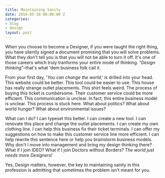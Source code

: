 ```yaml
---
title: Maintaining Sanity
date: 2016-05-30 00:00:00 Z
categories:
- blog
- design
layout: post
---
```


When you choose to become a Designer, if you were taught the right thing, you have silently signed a document promising that you will solve problems. What they don't tell you is that you will not be able to turn it off. It's one of those careers which truly tranforms your entire mode of thinking. &#8220;*Design thinking*&#8221;–that's what 'dem business folk call it.

From your first day, '*You can change the world*,' is drilled into your head. This website could be better. This tool could be easier to use. This house has really strange outlet placements. This shirt feels weird. The process of buying this ticket is cumbersome. Their customer service could be more efficient. This communication is unclear. In fact, this entire business model is unclear. This process is stuck here. What about politics? What about world hunger? What about environmental issues?

What can I do? I can typeset this better. I can create a new tool. I can renovate this place and change the outlet placements. I can create my own clothing line. I can help this business fix their ticket terminals. I can offer my suggestions on how to make this customer service line more efficient. I can help rewrite this sentence here or help you brainstorm business models. Why don't I move into management and bring my design thinking there? What if I join IDEO? What if I join Doctors without Borders? *The world just needs more Designers!*

Yes, Design matters, however, the key to maintaining sanity in this profession is admitting that sometimes the problem isn't meant for you.
